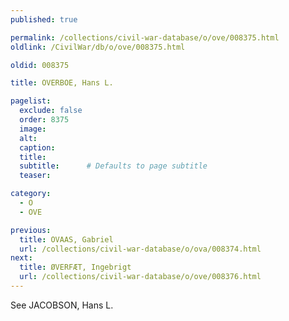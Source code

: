 ```yaml
---
published: true

permalink: /collections/civil-war-database/o/ove/008375.html
oldlink: /CivilWar/db/o/ove/008375.html

oldid: 008375

title: OVERBOE, Hans L.

pagelist:
  exclude: false
  order: 8375
  image: 
  alt:
  caption:
  title:
  subtitle:      # Defaults to page subtitle
  teaser:

category: 
  - O 
  - OVE

previous:
  title: OVAAS, Gabriel
  url: /collections/civil-war-database/o/ova/008374.html  
next:
  title: ØVERFÆT, Ingebrigt
  url: /collections/civil-war-database/o/ove/008376.html   
---
```

See JACOBSON, Hans L.